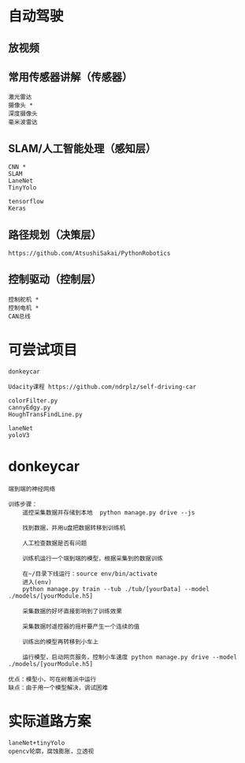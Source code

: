 # 自动驾驶

## 放视频

## 常用传感器讲解（传感器）
    激光雷达
    摄像头 *
    深度摄像头
    毫米波雷达

## SLAM/人工智能处理（感知层）
    CNN *
    SLAM
    LaneNet
    TinyYolo

    tensorflow
    Keras

## 路径规划（决策层）
    https://github.com/AtsushiSakai/PythonRobotics

## 控制驱动（控制层）
    控制舵机 *
    控制电机 *
    CAN总线


# 可尝试项目
    donkeycar
    
    Udacity课程 https://github.com/ndrplz/self-driving-car

    colorFilter.py
    cannyEdgy.py
    HoughTransFindLine.py

    laneNet
    yoloV3

# donkeycar
    端到端的神经网络

    训练步骤：
        遥控采集数据并存储到本地  python manage.py drive --js

        找到数据，并用u盘把数据转移到训练机

        人工检查数据是否有问题

        训练机运行一个端到端的模型，根据采集到的数据训练 
        
        在~/目录下线运行：source env/bin/activate
        进入(env) 
        python manage.py train --tub ./tub/[yourData] --model ./models/[yourModule.h5]

        采集数据的好坏直接影响到了训练效果

        采集数据时遥控器的摇杆要产生一个连续的值

        训练出的模型再转移到小车上

        运行模型，启动网页服务，控制小车速度 python manage.py drive --model ./models/[yourModule.h5]

    优点：模型小，可在树莓派中运行
    缺点：由于用一个模型解决，调试困难




# 实际道路方案
    laneNet+tinyYolo
    opencv轮廓，腐蚀膨胀，立透视


